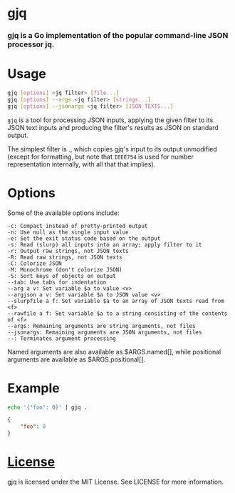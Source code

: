 # gjq

### gjq is a Go implementation of the popular command-line JSON processor jq.

# Usage
```bash
gjq [options] <jq filter> [file...]
gjq [options] --args <jq filter> [strings...]
gjq [options] --jsonargs <jq filter> [JSON_TEXTS...]
```


`gjq` is a tool for processing JSON inputs, applying the given filter to
its JSON text inputs and producing the filter's results as JSON on
standard output.

The simplest filter is ., which copies gjq's input to its output
unmodified (except for formatting, but note that `IEEE754` is used
for number representation internally, with all that that implies).


# Options

Some of the available options include:

    -c: Compact instead of pretty-printed output
    -n: Use null as the single input value
    -e: Set the exit status code based on the output
    -s: Read (slurp) all inputs into an array; apply filter to it
    -r: Output raw strings, not JSON texts
    -R: Read raw strings, not JSON texts
    -C: Colorize JSON
    -M: Monochrome (don't colorize JSON)
    -S: Sort keys of objects on output
    --tab: Use tabs for indentation
    --arg a v: Set variable $a to value <v>
    --argjson a v: Set variable $a to JSON value <v>
    --slurpfile a f: Set variable $a to an array of JSON texts read from <f>
    --rawfile a f: Set variable $a to a string consisting of the contents of <f>
    --args: Remaining arguments are string arguments, not files
    --jsonargs: Remaining arguments are JSON arguments, not files
    --: Terminates argument processing

Named arguments are also available as $ARGS.named[], while
positional arguments are available as $ARGS.positional[].

# Example

```bash
echo '{"foo": 0}' | gjq .
```

```json
{
    "foo": 0
}
```

# [License](LICENSE)

gjq is licensed under the MIT License. See LICENSE for more information.
